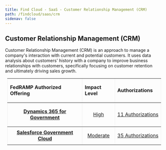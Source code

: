 ```yaml
---
title: Find Cloud - SaaS - Customer Relationship Management (CRM)
path: /findcloud/saas/crm
sidenav: false
---
```


## Customer Relationship Management (CRM)

Customer Relationship Management (CRM) is an approach to manage a company's interaction with current and potential customers. It uses data analysis about customers' history with a company to improve business relationships with customers, specifically focusing on customer retention and ultimately driving sales growth.

<table class="Table" style="border-collapse: collapse; border: currentColor; margin-left: 5.4pt; width: 100%;" border="1" cellspacing="0" cellpadding="15" align="center">
<tbody>
<tr>
<td style="width: 515.6pt;">
<p><strong>FedRAMP Authorized Offering</strong></p>
</td>
<td style="width: 111.8pt;">
<p><strong>Impact Level</strong></p>
</td>
<td style="width: 98.8pt;">
<p><strong>Authorizations</strong></p>
</td>
</tr>
<tr>
<td style="text-align: center; vertical-align: middle; width: 515.6pt;">
<p><a href="https://marketplace.fedramp.gov/#/product/dynamics-365-for-government?sort=productName&amp;productNameSearch=microsof" target="_blank" rel="noopener"><strong>Dynamics 365 for Government</strong></a></p>
</td>
<td style="text-align: center; vertical-align: middle; width: 111.8pt;">
<p><a href="https://marketplace.fedramp.gov/#/product/dynamics-365-for-government?sort=productName&amp;productNameSearch=microsof" target="_blank" rel="noopener">High</a></p>
</td>
<td style="text-align: center; vertical-align: middle; width: 98.8pt;">
<p><a href="https://marketplace.fedramp.gov/#/product/dynamics-365-for-government?sort=productName&amp;productNameSearch=microsof" target="_blank" rel="noopener">11 Authorizations</a></p>
</td>
</tr>
<tr>
<td style="text-align: center; width: 111.8pt;"><a href="https://marketplace.fedramp.gov/#/product/salesforce-government-cloud?sort=productName&amp;status=Compliant&amp;serviceModels=SaaS;PaaS,%20SaaS"><strong>Salesforce Government Cloud</strong></a></td>
<td style="width: 111.8pt;">
<p style="text-align: center;"><a href="https://marketplace.fedramp.gov/#/product/salesforce-government-cloud?sort=productName&amp;status=Compliant&amp;serviceModels=SaaS;PaaS,%20SaaS">Moderate</a></p>
</td>
<td style="width: 98.8pt;">
<p style="text-align: center;"><a href="https://marketplace.fedramp.gov/#/product/salesforce-government-cloud?sort=productName&amp;status=Compliant&amp;serviceModels=SaaS;PaaS,%20SaaS">35&nbsp;Authorizations</a></p>
</td>
</tr>
</tbody>
</table>